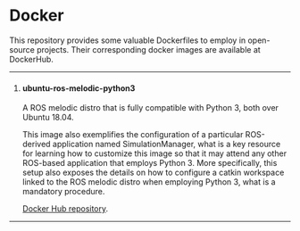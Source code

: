 # Docker
This repository provides some valuable Dockerfiles to employ in open-source projects.
Their corresponding docker images are available at DockerHub.

------------


1. #### ubuntu-ros-melodic-python3

	A ROS melodic distro that is fully compatible with Python 3, both over Ubuntu 18.04.

	This image also exemplifies the configuration of a particular ROS-derived application named SimulationManager, what is a key resource for learning how to customize this image so that it may attend any other ROS-based application that employs Python 3. More specifically, this setup also exposes the details on how to configure a catkin workspace linked to the ROS melodic distro when employing Python 3, what is a mandatory procedure.
	
	[Docker Hub repository](https://cloud.docker.com/repository/docker/iansoliv/ubuntu-18-04_plus_ros-melodic_plus_python-3 "Docker Hub repository").


------------
